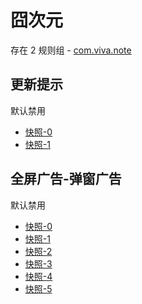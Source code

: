 # 囧次元

存在 2 规则组 - [com.viva.note](/src/apps/com.viva.note.ts)

## 更新提示

默认禁用

- [快照-0](https://i.gkd.li/import/12888361)
- [快照-1](https://i.gkd.li/import/12888389)

## 全屏广告-弹窗广告

默认禁用

- [快照-0](https://i.gkd.li/import/12888388)
- [快照-1](https://i.gkd.li/import/12888419)
- [快照-2](https://i.gkd.li/import/12888578)
- [快照-3](https://i.gkd.li/import/12888647)
- [快照-4](https://i.gkd.li/import/12888945)
- [快照-5](https://i.gkd.li/import/13213661)
